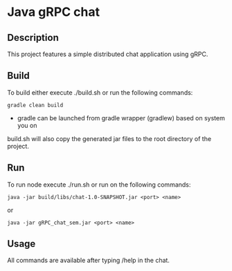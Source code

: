 # Java gRPC chat
## Description
This project features a simple distributed chat application using gRPC.
## Build
To build either execute ./build.sh or run the following commands:
```
gradle clean build
```
* gradle can be launched from gradle wrapper (gradlew) based on system you on

build.sh will also copy the generated jar files to the root directory of the project.
## Run
To run node execute ./run.sh or run on the following commands:
```
java -jar build/libs/chat-1.0-SNAPSHOT.jar <port> <name>
```
or
```
java -jar gRPC_chat_sem.jar <port> <name>
```
## Usage
All commands are available after typing /help in the chat.
